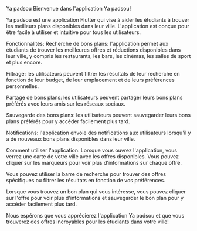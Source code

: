 Ya padsou
Bienvenue dans l'application Ya padsou!

Ya padsou est une application Flutter qui vise à aider les étudiants à trouver les meilleurs plans disponibles dans leur ville. L'application est conçue pour être facile à utiliser et intuitive pour tous les utilisateurs.

Fonctionnalités:
Recherche de bons plans: l'application permet aux étudiants de trouver les meilleures offres et réductions disponibles dans leur ville, y compris les restaurants, les bars, les cinémas, les salles de sport et plus encore.

Filtrage: les utilisateurs peuvent filtrer les résultats de leur recherche en fonction de leur budget, de leur emplacement et de leurs préférences personnelles.

Partage de bons plans: les utilisateurs peuvent partager leurs bons plans préférés avec leurs amis sur les réseaux sociaux.

Sauvegarde des bons plans: les utilisateurs peuvent sauvegarder leurs bons plans préférés pour y accéder facilement plus tard.

Notifications: l'application envoie des notifications aux utilisateurs lorsqu'il y a de nouveaux bons plans disponibles dans leur ville.

Comment utiliser l'application:
Lorsque vous ouvrez l'application, vous verrez une carte de votre ville avec les offres disponibles. Vous pouvez cliquer sur les marqueurs pour voir plus d'informations sur chaque offre.

Vous pouvez utiliser la barre de recherche pour trouver des offres spécifiques ou filtrer les résultats en fonction de vos préférences.

Lorsque vous trouvez un bon plan qui vous intéresse, vous pouvez cliquer sur l'offre pour voir plus d'informations et sauvegarder le bon plan pour y accéder facilement plus tard.

Nous espérons que vous apprécierez l'application Ya padsou et que vous trouverez des offres incroyables pour les étudiants dans votre ville!
